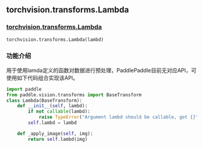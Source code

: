 ## torchvision.transforms.Lambda
### [torchvision.transforms.Lambda](https://pytorch.org/vision/stable/transforms.html?highlight=lambda#torchvision.transforms.Lambda)  
```python
torchvision.transforms.Lambda(lambd)
```

### 功能介绍
用于使用lamda定义的函数对数据进行预处理，PaddlePaddle目前无对应API，可使用如下代码组合实现该API。
```python
import paddle
from paddle.vision.transforms import BaseTransform
class Lambda(BaseTransform):
    def __init__(self, lambd):
        if not callable(lambd):
            raise TypeError("Argument lambd should be callable, got {}".format(repr(type(lambd).__name__)))
        self.lambd = lambd

    def _apply_image(self, img):
        return self.lambd(img)
```
